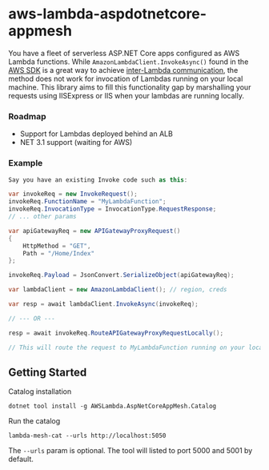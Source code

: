 # aws-lambda-aspdotnetcore-appmesh

You have a fleet of serverless ASP.NET Core apps configured as AWS Lambda functions. While `AmazonLambdaClient.InvokeAsync()` found in the [AWS SDK](https://docs.aws.amazon.com/sdkfornet/v3/apidocs/items/Lambda/MLambdaInvokeInvokeRequest.html) is a great way to achieve [inter-Lambda communication](https://docs.aws.amazon.com/lambda/latest/dg/lambda-invocation.html), the method does not work for invocation of Lambdas running on your local machine. This library aims to fill this functionality gap by marshalling your requests using IISExpress or IIS when your lambdas are running locally.

### Roadmap
* Support for Lambdas deployed behind an ALB
* NET 3.1 support (waiting for AWS)

### Example

```csharp
Say you have an existing Invoke code such as this:

var invokeReq = new InvokeRequest();
invokeReq.FunctionName = "MyLambdaFunction";
invokeReq.InvocationType = InvocationType.RequestResponse;
// ... other params

var apiGatewayReq = new APIGatewayProxyRequest()
{
    HttpMethod = "GET",
    Path = "/Home/Index"
};

invokeReq.Payload = JsonConvert.SerializeObject(apiGatewayReq);

var lambdaClient = new AmazonLambdaClient(); // region, creds

var resp = await lambdaClient.InvokeAsync(invokeReq);

// --- OR ---

resp = await invokeReq.RouteAPIGatewayProxyRequestLocally();

// This will route the request to MyLambdaFunction running on your local machine
```
## Getting Started

Catalog installation

```
dotnet tool install -g AWSLambda.AspNetCoreAppMesh.Catalog
```

Run the catalog

```
lambda-mesh-cat --urls http://localhost:5050
```

The `--urls` param is optional. The tool will listed to port 5000 and 5001 by default.
